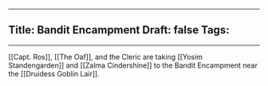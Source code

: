 
---
Title: Bandit Encampment
Draft: false
Tags:
  - 
---

[[Capt. Ros]], [[The Oaf]], and the Cleric are taking [[Yosim Standengarden]] and [[Zalma Cindershine]] to the Bandit Encampment near the [[Druidess Goblin Lair]].